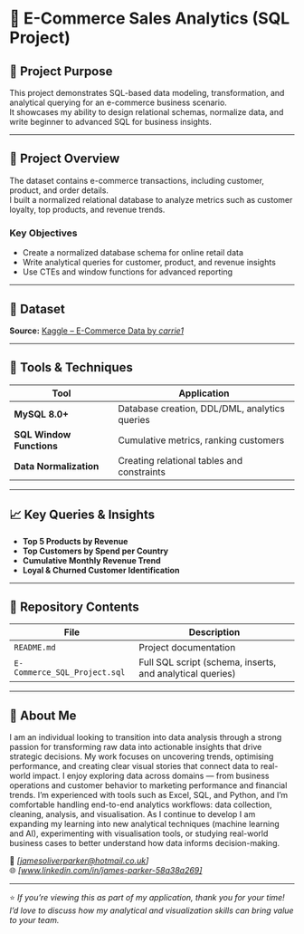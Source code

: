 # 🛒 E-Commerce Sales Analytics (SQL Project)

## 🎯 Project Purpose
This project demonstrates SQL-based data modeling, transformation, and analytical querying for an e-commerce business scenario.  
It showcases my ability to design relational schemas, normalize data, and write beginner to advanced SQL for business insights.

---

## 🧠 Project Overview
The dataset contains e-commerce transactions, including customer, product, and order details.  
I built a normalized relational database to analyze metrics such as customer loyalty, top products, and revenue trends.

### Key Objectives
- Create a normalized database schema for online retail data  
- Write analytical queries for customer, product, and revenue insights  
- Use CTEs and window functions for advanced reporting  

---

## 🔗 Dataset
**Source:** [Kaggle – E-Commerce Data by *carrie1*](https://www.kaggle.com/datasets/carrie1/ecommerce-data)  

---

## 🧰 Tools & Techniques
| Tool | Application |
|------|--------------|
| **MySQL 8.0+** | Database creation, DDL/DML, analytics queries |
| **SQL Window Functions** | Cumulative metrics, ranking customers |
| **Data Normalization** | Creating relational tables and constraints |

---

## 📈 Key Queries & Insights
- **Top 5 Products by Revenue**  
- **Top Customers by Spend per Country**  
- **Cumulative Monthly Revenue Trend**  
- **Loyal & Churned Customer Identification**

---

## 📁 Repository Contents
| File | Description |
|------|--------------|
| `README.md` | Project documentation |
| `E-Commerce_SQL_Project.sql` | Full SQL script (schema, inserts, and analytical queries) |

---

## 💬 About Me
I am an individual looking to transition into data analysis through a strong passion for transforming raw data into actionable insights that drive strategic decisions.
My work focuses on uncovering trends, optimising performance, and creating clear visual stories that connect data to real-world impact.
I enjoy exploring data across domains — from business operations and customer behavior to marketing performance and financial trends.
I’m experienced with tools such as Excel, SQL, and Python, and I’m comfortable handling end-to-end analytics workflows: data collection, cleaning, analysis, and visualisation.
As I continue to develop I am expanding my learning into new analytical techniques (machine learning and AI), experimenting with visualisation tools, or studying real-world business cases to better understand how data informs decision-making.

📧 *[jamesoliverparker@hotmail.co.uk]*  
🌐 *[www.linkedin.com/in/james-parker-58a38a269]*  

---

⭐ *If you’re viewing this as part of my application, thank you for your time! I’d love to discuss how my analytical and visualization skills can bring value to your team.*
